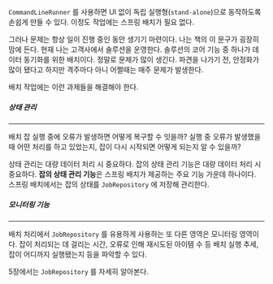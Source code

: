 
`CommandLineRunner` 를 사용하면 UI 없이 독립 실행형(`stand-alone`)으로 동작하도록 손쉽게 만들 수 있다. 이정도 작업에는 스프링 배치가 필요 없다.

그러나 문제는 항상 일이 진행 중인 동안 생기기 마련이다. 나는 책의 이 문구가 굉장히 맘에 든다. 현재 나는 고객사에서 솔루션을 운영한다. 솔루션의 코어 기능 중 하나가 데이터 동기화를 위한 배치이다. 정말로 문제가 많이 생긴다. 파견을 나가기 전, 안정화가 많이 됐다고 하지만 격주마다 아니 어쩔때는 매주 문제가 발생한다.

배치 작업에는 이런 과제들을 해결해야 한다.

##### 상태 관리
---
배치 잡 실행 중에 오류가 발생하면 어떻게 복구할 수 잇을까?
실행 중 오류가 발생했을 때 어떤 처리를 하고 있었는지, 잡이 다시 시작되면 어떻게 되는지 알 수 있을까?

상태 관리는 대량 데이터 처리 시 중요하다. 잡의 상태 관리 기능은 대량 데이터 처리 시 중요하다. **잡의 상태 관리 기능**은 스프링 배치가 제공하는 주요 기능 가운데 하나이다. 스프링 배치에서는 잡의 상태를 `JobRepository` 에 저장해 관리한다.

##### 모니터링 기능
---
배치 처리에서 `JobRepository` 를 유용하게 사용하는 또 다른 영역은 모니터링 영역이다. 잡이 처리되는 데 걸리는 시간, 오류로 인해 재시도된 아이템 수 등 배치 실행 추세, 잡이 어디까지 실행됐는지 등을 파악할 수 있다.


5장에서는 `JobRepository` 를 자세히 알아본다.

